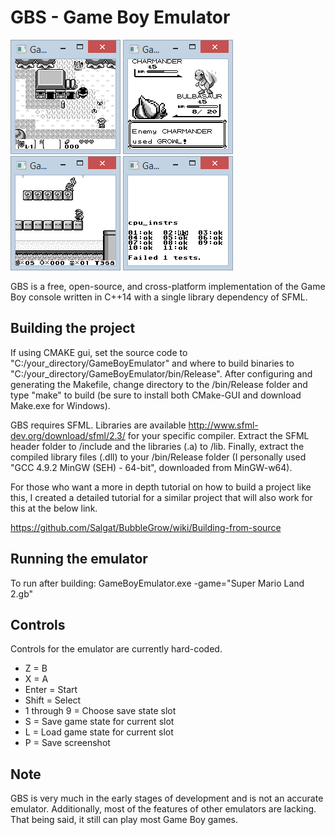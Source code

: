 GBS - Game Boy Emulator
=================

![](https://github.com/Salgat/GameBoyEmulator/blob/master/doc/legendofzelda.PNG) ![](https://github.com/Salgat/GameBoyEmulator/blob/master/doc/pokemon.PNG) ![](https://github.com/Salgat/GameBoyEmulator/blob/master/doc/supermarioland2.PNG) ![](https://github.com/Salgat/GameBoyEmulator/blob/master/doc/instructiontest.PNG)

GBS is a free, open-source, and cross-platform implementation of the Game Boy console written in C++14 with a single library dependency of SFML.

Building the project
------------------------------------------
If using CMAKE gui, set the source code to "C:/your_directory/GameBoyEmulator" and where to build binaries to "C:/your_directory/GameBoyEmulator/bin/Release". After configuring and generating the Makefile, change directory to the /bin/Release folder and type "make" to build (be sure to install both CMake-GUI and download Make.exe for Windows).

GBS requires SFML. Libraries are available http://www.sfml-dev.org/download/sfml/2.3/ for your specific compiler. Extract the SFML header folder to /include and the libraries (.a) to /lib. Finally, extract the compiled library files (.dll) to your /bin/Release folder (I personally used "GCC 4.9.2 MinGW (SEH) - 64-bit", downloaded from MinGW-w64).

For those who want a more in depth tutorial on how to build a project like this, I created a detailed tutorial for a similar project that will also work for this at the below link.

https://github.com/Salgat/BubbleGrow/wiki/Building-from-source

Running the emulator
------------------------------------------
To run after building: GameBoyEmulator.exe -game="Super Mario Land 2.gb"

Controls
------------------------------------------
Controls for the emulator are currently hard-coded.
* Z = B
* X = A
* Enter = Start
* Shift = Select
* 1 through 9 = Choose save state slot
* S = Save game state for current slot
* L = Load game state for current slot
* P = Save screenshot

Note
------------------------------------------
GBS is very much in the early stages of development and is not an accurate emulator. Additionally, most of the features of other emulators are lacking. That being said, it still can play most Game Boy games.


